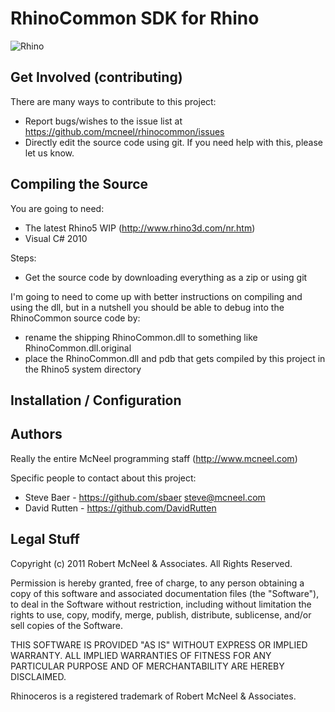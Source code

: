 RhinoCommon SDK for Rhino
=========================
![Rhino](https://lh6.googleusercontent.com/-pQtuyrwmcmg/TYtWECHGYNI/AAAAAAAAA7Y/rphjSmq1cuo/s200/Rhino_logo_wire.jpg)


Get Involved (contributing)
---------------------------
There are many ways to contribute to this project:

* Report bugs/wishes to the issue list at https://github.com/mcneel/rhinocommon/issues
* Directly edit the source code using git. If you need help with this, please let us know.

Compiling the Source
--------------------
You are going to need:

* The latest Rhino5 WIP (http://www.rhino3d.com/nr.htm)
* Visual C# 2010

Steps:

* Get the source code by downloading everything as a zip or using git

I'm going to need to come up with better instructions on compiling and using the dll, but in a nutshell you should be able to debug into the RhinoCommon source code by:

* rename the shipping RhinoCommon.dll to something like RhinoCommon.dll.original
* place the RhinoCommon.dll and pdb that gets compiled by this project in the Rhino5 system directory

Installation / Configuration
----------------------------


Authors
-------
Really the entire McNeel programming staff (http://www.mcneel.com)

Specific people to contact about this project:

* Steve Baer - https://github.com/sbaer steve@mcneel.com
* David Rutten - https://github.com/DavidRutten

Legal Stuff
-----------
Copyright (c) 2011 Robert McNeel & Associates. All Rights Reserved.

Permission is hereby granted, free of charge, to any person obtaining a copy of
this software and associated documentation files (the "Software"), to deal in
the Software without restriction, including without limitation the rights to use,
copy, modify, merge, publish, distribute, sublicense, and/or sell copies of the
Software.

THIS SOFTWARE IS PROVIDED "AS IS" WITHOUT EXPRESS OR IMPLIED WARRANTY. ALL IMPLIED
WARRANTIES OF FITNESS FOR ANY PARTICULAR PURPOSE AND OF MERCHANTABILITY ARE HEREBY
DISCLAIMED.

Rhinoceros is a registered trademark of Robert McNeel & Associates.
